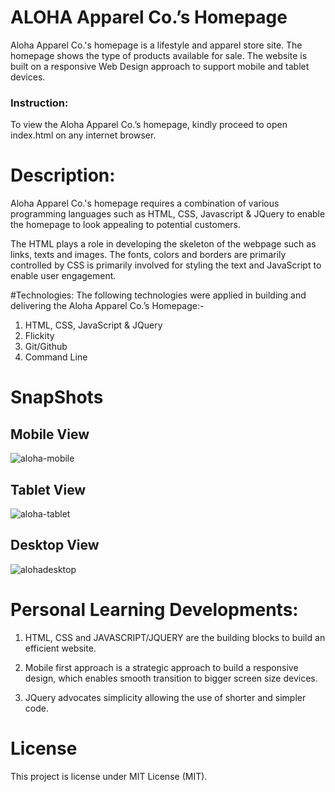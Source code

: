 
# ALOHA Apparel Co.’s Homepage	
Aloha Apparel Co.'s homepage is a lifestyle and apparel store site. The homepage shows the type of products  available for sale.  The website is built on a responsive Web Design approach to support mobile and tablet devices.  

###  Instruction: 
To view the Aloha Apparel Co.’s homepage, kindly proceed to open index.html on any internet browser. 


# Description: 
 Aloha Apparel Co.'s homepage requires a combination of various programming languages such as HTML, CSS, Javascript & JQuery to enable the homepage to look appealing to potential customers.

The HTML plays a role in developing the skeleton of the webpage such as links, texts and images. The fonts, colors and borders are primarily controlled by CSS is primarily involved for styling the text and JavaScript to enable user engagement.


#Technologies: 
The following technologies were applied in building and delivering the Aloha Apparel Co.’s Homepage:- 

1.	HTML, CSS, JavaScript & JQuery 
1.	Flickity
1.	Git/Github
1.	Command Line

# SnapShots 

## Mobile View

![aloha-mobile](https://user-images.githubusercontent.com/43800526/52541524-08814f00-2d4b-11e9-9a59-3d9ce6c8b8b6.png)

## Tablet View 
![aloha-tablet](https://user-images.githubusercontent.com/43800526/52541588-abd26400-2d4b-11e9-8dda-0c0c9e4fe44f.png)

## Desktop View 

![alohadesktop](https://user-images.githubusercontent.com/43800526/52541656-7da15400-2d4c-11e9-85cb-58c539fe252d.png)

#  Personal Learning Developments: 
1.	HTML, CSS and JAVASCRIPT/JQUERY are the building blocks to build an efficient website.

1.	Mobile first approach is a strategic approach to build a responsive design, which enables smooth transition     to bigger screen size devices. 

1.	JQuery advocates simplicity allowing the use of shorter and  simpler code. 


# License 
This project is license under MIT License (MIT).
